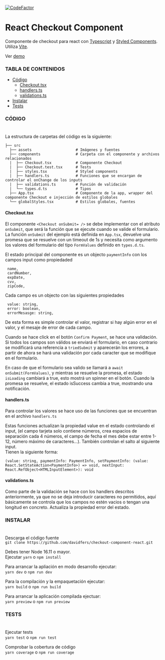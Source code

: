 [![CodeFactor](https://www.codefactor.io/repository/github/davidfers/checkout-component-react/badge)](https://www.codefactor.io/repository/github/davidfers/checkout-component-react)
# React Checkout Component
Componente de checkout para react con [Typescript](https://www.typescriptlang.org/) y [Styled Components](https://styled-components.com/). Utiliza [Vite](https://vitejs.dev/).

Ver [demo](https://react-checkout-form.netlify.app)

### TABLA DE CONTENIDOS

- [Código](#código)
  - [Checkout.tsx](#checkouttsx)
  - [handlers.ts](#handlersts)
  - [validations.ts](#validationsts)
- [Instalar](#instalar)
- [Tests](#tests)




### CÓDIGO
#

La estructura de carpetas del código es la siguiente:


    ├── src
      ├── assets                    # Imágenes y fuentes
      ├── components                # Carpeta con el componente y archivos relacionados
      |  ├── Checkout.tsx           # Componente Checkout
      |  ├── Checkout.test.tsx      # Tests
      |  ├── styles.tsx             # Styled components
      |  ├── handlers.ts            # Funciones que se encargan de controlar el onChange de los inputs
      |  ├── validations.ts         # Función de validación
      |  └── types.d.ts             # Tipos
      ├── App.tsx                   # Componente de la app, wrapper del componente Checkout e injección de estilos globales
      └── globalStyles.tsx          # Estilos globales, fuentes


#### Checkout.tsx

  El componente `<Checkout onSubmit= />` se debe implementar con el atributo `onSubmit`, que será la función que se ejecute cuando se valide el formulario.
  La función `onSubmit` del ejemplo está definida en `App.tsx`, devuelve una promesa que se resuelve con un timeout de 1s y necesita como argumento los valores del formulario del tipo `FormValues` definido en `types.d.ts`.
  
  El estado principal del componente es un objecto `paymentInfo` con los campos input como propiedaded
  ``` 
   name, 
   cardNumber,
   expDate,
   cvv,   
   zipCode,
  ``` 
  
Cada campo es un objecto con las siguientes propiedades    
  ``` 
   value: string,   
   error: boolean,   
   errorMesasge: string,   
  ``` 
  De esta forma es simple controlar el valor, registrar si hay algún error en el valor, y el mesaje de error de cada campo.
  
  Cuando se hace click en el botón `Confirm Payment`, se hace una validación. Si todos los campos son válidos se enviará el formulario, en caso contrario se modificará una referencia a `triedSubmit` y aparecerán los errores, a partir de ahora se hará una validación por cada caracter que se modifique en el formulario.
  
  En caso de que el formulario sea valido se llamará a `await onSubmit(FormValues)`, y mientras se resuelve la promesa, el estado  `isLoading` cambiará a true, esto mostrá un spinner en el botón. Cuando la promesa se resuelve, el estado isSuccess cambia a true, mostrando una notificación.
  
  #### handlers.ts
  Para controlar los valores se hace uso de las funciones que se encuentran en el archivo `handlers.ts`
  
  Estas funciones actualizan la propiedad value en el estado controlando el input, (el campo tarjeta solo contiene números, crea espacios de separación cada 4 números, el campo de fecha el mes debe estar entre 1-12, número máximo de caracteres...). También controlan el salto al siguiente input.    
  Tienen la siguiente forma:


  ```
  (value: string, paymentInfo: PaymentInfo, setPaymentInfo: (value: React.SetStateAction<PaymentInfo>) => void, nextInput: React.RefObject<HTMLInputElement>): void
  ```
#### validations.ts
Como parte de la validación se hace con los handlers descritos anteriormente, ya que no se deja introducir caracteres no permitidos, aquí básicamente se controla que los campos no estén vacios o tengan una longitud en concreto. Actualiza la propiedad error del estado.

### INSTALAR
#

Descarga el código fuente   
`git clone https://github.com/davidfers/checkout-component-react.git`

Debes tener Node 16.11 o mayor.   
Ejecutar `yarn` o `npm install`

Para arrancar la apliación en modo desarrollo ejecutar:   
`yarn dev` o `npm run dev`

Para la compilación y la empaquetación ejecutar:   
`yarn build` o `npm run build`

Para arrancar la aplicación compilada ejectuar:   
`yarn preview` o `npm run preview`

### TESTS
#

Ejecutar tests   
`yarn test` o `npm run test`

Comprobar la cobertura de código   
`yarn coverage` o `npm run coverage`

